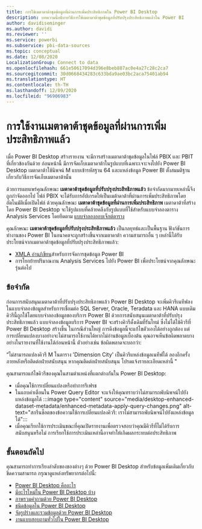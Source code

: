 ```yaml
---
title: การใช้เมตาดาต้าชุดข้อมูลที่ผ่านการเพิ่มประสิทธิภาพใน Power BI Desktop
description: บทความนี้อธิบายวิธีการใช้เมตาดาต้าชุดข้อมูลที่ปรับปรุงประสิทธิภาพแล้วใน Power BI
author: davidiseminger
ms.author: davidi
ms.reviewer: ''
ms.service: powerbi
ms.subservice: pbi-data-sources
ms.topic: conceptual
ms.date: 12/08/2020
LocalizationGroup: Connect to data
ms.openlocfilehash: 661e50617094d396e8beb887ac0e4a27c28c2ca7
ms.sourcegitcommit: 30d0668434283c633bda9ae03bc2aca75401ab94
ms.translationtype: HT
ms.contentlocale: th-TH
ms.lasthandoff: 12/09/2020
ms.locfileid: "96906983"
---
```

# <a name="using-enhanced-dataset-metadata"></a>การใช้งานเมตาดาต้าชุดข้อมูลที่ผ่านการเพิ่มประสิทธิภาพแล้ว

เมื่อ Power BI Desktop สร้างรายงาน จะมีการสร้างเมตาดาต้าชุดข้อมูลในไฟล์ PBIX และ PBIT ที่เกี่ยวข้องกันด้วย ก่อนหน้านี้ มีการจัดเก็บเมตาดาต้าในรูปแบบที่เฉพาะเจาะจงไปยัง Power BI Desktop เมตาดาต้าใช้นิพจน์ M แบบเข้ารหัสฐาน 64 และแหล่งข้อมูล Power BI ตั้งสมมติฐานเกี่ยวกับวิธีการจัดเก็บเมตาดาต้านั้น

ด้วยการเผยแพร่คุณลักษณะ **เมตาดาต้าชุดข้อมูลที่ปรับปรุงประสิทธิภาพแล้ว** ข้อจำกัดมากมายเหล่านี้จึงถูกกำจัดออกไป ไฟล์ PBIX จะได้รับการอัปเกรดให้เป็นเมต้าดาต้าที่ผ่านการเพิ่มประสิทธิภาพโดยอัตโนมัติเมื่อเปิดไฟล์ ด้วยคุณลักษณะ **เมตาดาต้าชุดข้อมูลที่ผ่านการเพิ่มประสิทธิภาพ** เมตาดาต้าที่สร้างโดย Power BI Desktop จะใช้รูปแบบที่คล้ายคลึงกับรูปแบบที่ใช้สำหรับแบบจำลองตาราง Analysis Services โดยยึดตาม [แบบจำลองออบเจ็กต์ตาราง](/analysis-services/tom/introduction-to-the-tabular-object-model-tom-in-analysis-services-amo)


คุณลักษณะ **เมตาดาต้าชุดข้อมูลที่ปรับปรุงประสิทธิภาพแล้ว** เป็นกลยุทธ์และเป็นพื้นฐาน ฟังก์ชันการทำงานของ Power BI ในอนาคตจะถูกสร้างขึ้นจากเมตาดาต้า ความสามารถอื่น ๆ เหล่านี้ได้รับประโยชน์จากเมตาดาต้าชุดข้อมูลที่ปรับปรุงประสิทธิภาพแล้ว:

- [XMLA อ่าน/เขียน](/power-platform-release-plan/2019wave2/business-intelligence/xmla-readwrite)สำหรับการจัดการชุดข้อมูล Power BI
- การโยกย้ายปริมาณงาน Analysis Services ไปยัง Power BI เพื่อประโยชน์จากคุณลักษณะรุ่นต่อไป

## <a name="limitations"></a>ข้อจำกัด
ก่อนการสนับสนุนเมตาดาต้าที่ปรับปรุงประสิทธิภาพแล้ว Power BI Desktop จะเพิ่มคิวรีเนทีฟลงในแบบจำลองข้อมูลสำหรับการเชื่อมต่อ SQL Server, Oracle, Teradata และ HANA แบบเดิม คิวรีนี้ถูกใช้โดยแบบจำลองข้อมูลของบริการ Power BI ด้วยการสนับสนุนเมตาดาต้าที่ปรับปรุงประสิทธิภาพแล้ว แบบจำลองข้อมูลบริการ Power BI จะสร้างคิวรีดั้งเดิมที่รันไทม์ ซึ่งไม่ได้ใช้คิวรีที่ Power BI Desktop สร้างขึ้น ในกรณีส่วนใหญ่ การดึงข้อมูลนี้จะแก้ไขตัวเองได้อย่างถูกต้อง แต่การเปลี่ยนแปลงบางอย่างจะไม่สามารถใช้งานได้หากไม่อ่านข้อมูลเบื้องต้น คุณอาจเห็นข้อผิดพลาดบางอย่างในรายงานที่ใช้งานได้ก่อนหน้านี้ ตัวอย่างเช่น ข้อผิดพลาดจะบอกว่า: 

“ไม่สามารถแปลงคิวรี M ในตาราง 'Dimension City' เป็นคิวรีแหล่งข้อมูลเนทีฟได้ ลองอีกครั้งภายหลังหรือติดต่อฝ่ายสนับสนุน หากคุณติดต่อฝ่ายสนับสนุน โปรดแจ้งรายละเอียดเหล่านี้ " 

คุณสามารถแก้ไขคิวรีของคุณในสามตำแหน่งที่แตกต่างกันใน Power BI Desktop:

- เมื่อคุณใช้การเปลี่ยนแปลงหรือทำการรีเฟรช
- ในแถบคำเตือนใน Power Query Editor จะแจ้งให้คุณทราบว่าไม่สามารถพับนิพจน์ไปยังแหล่งข้อมูลได้
    :::image type="content" source="media/desktop-enhanced-dataset-metadata/enhanced-metadata-apply-query-changes.png" alt-text="สกรีนช็อตของข้อความใช้การเปลี่ยนแปลงคิวรี: เราไม่สามารถพับนิพจน์ไปยังแหล่งข้อมูลได้":::
- เมื่อคุณเรียกใช้การประเมินขณะที่คุณเปิดรายงานเพื่อตรวจสอบว่าคุณมีคิวรีที่ไม่ได้รับการสนับสนุนหรือไม่ การเรียกใช้การประเมินเหล่านี้อาจทำให้เกิดผลกระทบต่อประสิทธิภาพ


## <a name="next-steps"></a>ขั้นตอนถัดไป

คุณสามารถทำการเรียงลำดับของของต่างๆ ด้วย Power BI Desktop สำหรับข้อมูลเพิ่มเติมเกี่ยวกับขีดความสามารถ กรุณาดูแหล่งทรัพยากรต่อไปนี้:

* [Power BI Desktop คืออะไร](../fundamentals/desktop-what-is-desktop.md)
* [มีอะไรใหม่ใน Power BI Desktop บ้าง](../fundamentals/desktop-latest-update.md)
* [ภาพรวมคำถามด้วย Power BI Desktop](../transform-model/desktop-query-overview.md)
* [ชนิดข้อมูลใน Power BI Desktop](desktop-data-types.md)
* [จัดรูปร่างและรวมข้อมูลด้วย Power BI Desktop](desktop-shape-and-combine-data.md)
* [งานแบบสอบถามทั่วไปใน Power BI Desktop](../transform-model/desktop-common-query-tasks.md)

